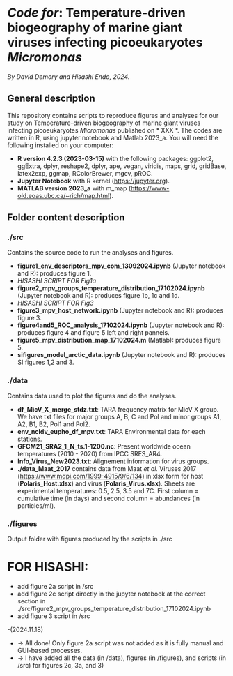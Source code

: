 # _Code for_: Temperature-driven biogeography of marine giant viruses infecting picoeukaryotes _Micromonas_
_By David Demory and Hisashi Endo, 2024._ 

## General description
 This repository contains scripts to reproduce figures and analyses for our study on Temperature-driven biogeography of marine giant viruses infecting picoeukaryotes _Micromonas_ published on * XXX *.
 The codes are written in R, using jupyter notebook and Matlab 2023_a. You will need the following installed on your computer:
 - **R version 4.2.3 (2023-03-15)** with the following packages: ggplot2, ggExtra, dplyr, reshape2, dplyr, ape, vegan, viridis, maps, grid, gridBase, latex2exp, ggmap, RColorBrewer, mgcv, pROC.
 - **Jupyter Notebook** with R kernel (https://jupyter.org).
 - **MATLAB version 2023_a** with m_map (https://www-old.eoas.ubc.ca/~rich/map.html).
 
## Folder content description

### ./src
Contains the source code to run the analyses and figures.
- **figure1_env_descriptors_mpv_com_13092024.ipynb** (Jupyter notebook and R): produces figure 1.
- _HISASHI SCRIPT FOR Fig1a_
- **figure2_mpv_groups_temperature_distribution_17102024.ipynb** (Jupyter notebook and R): produces figure 1b, 1c and 1d.
- _HISASHI SCRIPT FOR Fig3_
- **figure3_mpv_host_network.ipynb**  (Jupyter notebook and R): produces figure 3.
- **figure4and5_ROC_analysis_17102024.ipynb** (Jupyter notebook and R): produces figure 4 and figure 5 left and right pannels.
- **figure5_mpv_distribution_map_17102024.m** (Matlab): produces figure 5.
- **sifigures_model_arctic_data.ipynb** (Jupyter notebook and R): produces SI figures 1,2 and 3.

### ./data
Contains data used to plot the figures and do the analyses.
- **df_MicV_X_merge_stdz.txt**: TARA frequency matrix for MicV X group. We have txt files for major groups A, B, C and Pol and minor groups A1, A2, B1, B2, Pol1 and Pol2.
- **env_ncldv_eupho_df_mpv.txt**: TARA Environmental data for each stations.
- **GFCM21_SRA2_1_N_ts.1-1200.nc**: Present worldwide ocean temperatures (2010 - 2020) from IPCC SRES_AR4. 
- **Info_Virus_New2023.txt**: Alignement information for virus groups.
- **./data_Maat_2017** contains data from Maat _et al._ Viruses 2017 (https://www.mdpi.com/1999-4915/9/6/134) in xlsx form for host (**Polaris_Host.xlsx**) and virus (**Polaris_Virus.xlsx**). Sheets are experimental temperatures: 0.5, 2.5, 3.5 and 7C. First column = cumulative time (in days) and second column = abundances (in particles/ml).

### ./figures
Output folder with figures produced by the scripts in ./src

# FOR HISASHI:
- add figure 2a script in /src
- add figure 2c script directly in the jupyter notebook at the correct section in ./src/figure2_mpv_groups_temperature_distribution_17102024.ipynb
- add figure 3 script in /src

-(2024.11.18)
- -> All done! Only figure 2a script was not added as it is fully manual and GUI-based processes.
- -> I have added all the data (in /data), figures (in /figures), and scripts (in /src) for figures 2c, 3a, and 3)

